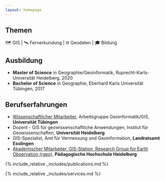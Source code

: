 ```yaml
---
layout: homepage
---
```


## Themen

🗺 GIS | 🛰 Fernerkundung | 🌐 Geodaten | 🎓 Bildung

## Ausbildung

- **Master of Science** in Geographie/Geoinformatik, Ruprecht-Karls-Universität Heidelberg, 2020
- **Bachelor of Science** in Geographie, Eberhard Karls Universität Tübingen, 2017

## Berufserfahrungen

- <a href="https://uni-tuebingen.de/fakultaeten/mathematisch-naturwissenschaftliche-fakultaet/fachbereiche/geowissenschaften/arbeitsgruppen/geographie/institut/berufsbegleitende-weiterbildung-geodatenmanager-in/kontakt/"><autocolor>Wissenschaftlicher Mitarbeiter</autocolor></a>,  Arbeitsgruppe Geoinformatik/GIS, <strong>Universität Tübingen</strong>
- Dozent - GIS für geowissenschaftliche Anwendungen, Institut für Geowissenschaften, **Universität Heidelberg**
- GIS-Spezialist, Amt für Vermessung und Geoinformation, **Landratsamt Esslingen**
- <a href="https://www.rgeo.de/de/p/blersch/"><autocolor>Akademischer Mitarbeiter, GIS-Station, Research Group for Earth Observation (rgeo)</autocolor></a>,  <strong>Pädagogische Hochschule Heidelberg</strong>

{% include_relative _includes/publications.md %}

{% include_relative _includes/services.md %}
